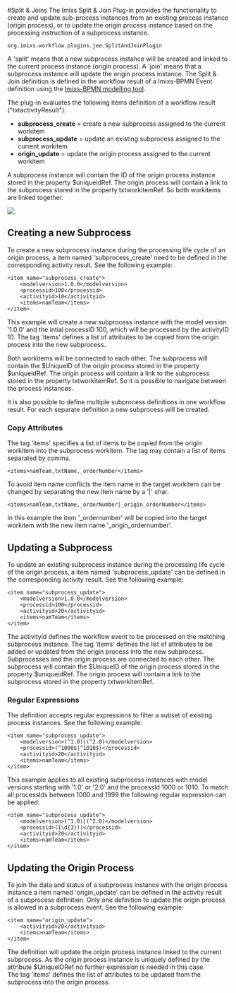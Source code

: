 #Split & Joins 
The Imixs Split & Join Plug-in provides the functionality to create and update sub-process instances from an existing process instance (origin process),  or to update the origin process instance based on the processing instruction of a subprocess instance. 

	org.imixs.workflow.plugins.jee.SplitAndJoinPlugin

A 'split' means that a new subprocess instance will be created and linked to the current process instance (origin process). A 'join' means that a subprocess instance will update the origin process instance. The Split & Join definition is defined in the workflow result of a Imixs-BPMN Event definition using the [Imixs-BPMN modelling tool](../../modelling/index.html).   

The plug-in evaluates the following items definition of a workflow result ("txtactivityResult"):
 
 * <strong>subprocess_create</strong> = create a new subprocess assigned to the current workitem 
 * <strong>subprocess_update</strong> = update an existing subprocess assigned to the current workitem
 * <strong>origin_update</strong> = update the origin process assigned to the current workitem
 
A subprocess instance will contain the ID of the origin process instance stored in the property $uniqueidRef. The origin process will contain a link to the subprocess stored in the property txtworkitemRef. So both workitems are linked together.
 
<img src="../../images/engine/split-and-join-ref.png"/> 
 
## Creating a new Subprocess
 
To create a new subprocess instance during the processing life cycle of an origin process, a item named 'subprocess_create' need to be defined in the corresponding activity result. See the following example: 
 
	<item name="subprocess_create">
		<modelversion>1.0.0</modelversion>
		<processid>100</processid>
		<activityid>10</activityid>
		<items>namTeam</items>
	</item>

This example will create a new subprocess instance with the model version '1.0.0' and the intial processID 100, which will be processed by the activityID 10. The tag 'items' defines a list of attributes to be copied from the origin process into the new subprocess.

Both workitems will be connected to each other. The subprocess will contain the $UniqueID of the origin process stored in the property $uniqueidRef. The origin process will contain a link to the subprocess stored in the property txtworkitemRef. So it is possible to navigate between the process instances.
 
It is also possible to define multiple subprocess definitions in one workflow result. For each separate definition a new subprocess will be created.

### Copy Attributes

The tag 'items' specifies a list of items to be copied from the origin workitem into the subprocess workitem. The tag may contain a list of items separated by comma. 

    <items>namTeam,txtName,_orderNumber</items>

To avoid item name conflicts the item name in the target workitem can be changed by separating the new item name by a '|' char. 

    <items>namTeam,txtName,_orderNumber|_origin_orderNumber</items>

In this example the item '_ordernumber' will be copied into the target workitem with the new item name '_origin_ordernumber'.


 
## Updating a Subprocess

To update an existing subprocess instance during the processing life cycle of the origin process, a item named 'subprocess_update' can be defined in the corresponding activity result. See the following example: 
 
	<item name="subprocess_update">
		<modelversion>1.0.0</modelversion>
		<processid>100</processid>
		<activityid>20</activityid>
		<items>namTeam</items>
	</item>


The activityid defines the workflow event to be processed on the matching subprocess instance. The tag 'items' defines the list of attributes to be added or updated from the origin process into the new subprocess.
Subprocesses and the origin process are connected to each other. The subprocess will contain the $UniqueID of the origin process stored in the property $uniqueidRef. The origin process will contain a link to the subprocess stored in the property txtworkitemRef.


### Regular Expressions
The definition accepts regular expressions to filter a subset of existing process instances. See the following example:

	<item name="subprocess_update">
		<modelversion>(^1.0)|(^2.0)</modelversion>
		<processid>(^1000$|^1010$)</processid>
		<activityid>20</activityid>
		<items>namTeam</items>
	</item>

This example applies to all existing subprocess instances with model versions starting with '1.0' or '2.0' and the processId 1000 or 1010.
To match all processIds between 1000 and 1999 the following regular expression can be applied:

	<item name="subprocess_update">
		<modelversion>(^1.0)|(^2.0)</modelversion>
		<processid>(1\d{3}))</processid>
		<activityid>20</activityid>
		<items>namTeam</items>
	</item>
 



## Updating the Origin Process

To join the data and status of a subprocess instance with the origin process instance a item named 'origin_update' can be defined in the activity result of a subprocess definition. 
Only one definition to update the origin process is allowed in a subprocess event. See the following example:

	<item name="origin_update">
		<activityid>20</activityid>
		<items>namTeam</items>
	</item>

The definition will update the origin process instance linked to the current subprocess. As the origin process instance is uniquely defined by the attribute $UniqueIDRef no further expression is needed in this case.   
The tag 'items' defines the list of attributes to be updated from the subprocess into the origin process.